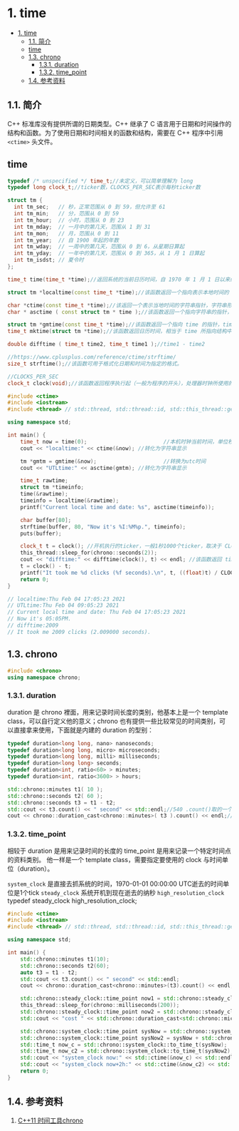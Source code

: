# 1. time

- [1. time](#1-time)
  - [1.1. 简介](#11-简介)
  - [time](#time)
  - [1.3. chrono](#13-chrono)
    - [1.3.1. duration](#131-duration)
    - [1.3.2. time_point](#132-time_point)
  - [1.4. 参考资料](#14-参考资料)

## 1.1. 简介

C++ 标准库没有提供所谓的日期类型。C++ 继承了 C 语言用于日期和时间操作的结构和函数。为了使用日期和时间相关的函数和结构，需要在 C++ 程序中引用 `<ctime>` 头文件。

## time

```C++
typedef /* unspecified */ time_t;//未定义，可以简单理解为 long
typedef long clock_t;//ticker数，CLOCKS_PER_SEC表示每秒ticker数

struct tm {
  int tm_sec;   // 秒，正常范围从 0 到 59，但允许至 61
  int tm_min;   // 分，范围从 0 到 59
  int tm_hour;  // 小时，范围从 0 到 23
  int tm_mday;  // 一月中的第几天，范围从 1 到 31
  int tm_mon;   // 月，范围从 0 到 11
  int tm_year;  // 自 1900 年起的年数
  int tm_wday;  // 一周中的第几天，范围从 0 到 6，从星期日算起
  int tm_yday;  // 一年中的第几天，范围从 0 到 365，从 1 月 1 日算起
  int tm_isdst; // 夏令时
};
```

```C++
time_t time(time_t *time);//返回系统的当前日历时间，自 1970 年 1 月 1 日以来经过的秒数。如果系统没有时间，则返回 -1。

struct tm *localtime(const time_t *time);//该函数返回一个指向表示本地时间的 tm 结构的指针。

char *ctime(const time_t *time);//该返回一个表示当地时间的字符串指针，字符串形式 day month year hours:minutes:seconds year\n\0。
char * asctime ( const struct tm * time );//该函数返回一个指向字符串的指针，字符串包含了 time 所指向结构中存储的信息，返回形式为：day month date hours:minutes:seconds year\n\0。

struct tm *gmtime(const time_t *time);//该函数返回一个指向 time 的指针，time 为 tm 结构，用协调世界时（UTC）也被称为格林尼治标准时间（GMT）表示。
time_t mktime(struct tm *time);//该函数返回日历时间，相当于 time 所指向结构中存储的时间。

double difftime ( time_t time2, time_t time1 );//time1 - time2

//https://www.cplusplus.com/reference/ctime/strftime/
size_t strftime();//该函数可用于格式化日期和时间为指定的格式。

//CLOCKS_PER_SEC
clock_t clock(void);//该函数返回程序执行起（一般为程序的开头），处理器时钟所使用的时间。如果时间不可用，则返回 -1。
```

```C++
#include <ctime>
#include <iostream>
#include <thread> // std::thread, std::thread::id, std::this_thread::get_id

using namespace std;

int main() {
    time_t now = time(0);                        //本机时钟当前时间，单位秒
    cout << "localtime:" << ctime(&now); //转化为字符串显示

    tm *gmtm = gmtime(&now);                     //转换为utc时间
    cout << "UTLtime:" << asctime(gmtm); //转化为字符串显示

    time_t rawtime;
    struct tm *timeinfo;
    time(&rawtime);
    timeinfo = localtime(&rawtime);
    printf("Current local time and date: %s", asctime(timeinfo));

    char buffer[80];
    strftime(buffer, 80, "Now it's %I:%M%p.", timeinfo);
    puts(buffer);

    clock_t t = clock(); //开机执行的ticker，一般1秒1000个ticker，取决于 CLOCKS_PER_SEC 定义，不依赖系统时间修改
    this_thread::sleep_for(chrono::seconds(2));
    cout << "difftime:" << difftime(clock(), t) << endl; //该函数返回 time1 和 time2 之间相差的秒数。
    t = clock() - t;
    printf("It took me %d clicks (%f seconds).\n", t, ((float)t) / CLOCKS_PER_SEC);
    return 0;
}

// localtime:Thu Feb 04 17:05:23 2021
// UTLtime:Thu Feb 04 09:05:23 2021
// Current local time and date: Thu Feb 04 17:05:23 2021
// Now it's 05:05PM.
// difftime:2009
// It took me 2009 clicks (2.009000 seconds).
```

## 1.3. chrono

```C++
#include <chrono>
using namespace chrono;
```

### 1.3.1. duration

duration 是 chrono 裡面，用来记录时间长度的类别，他基本上是一个 template class，可以自行定义他的意义；chrono 也有提供一些比较常见的时间类别，可以直接拿来使用，下面就是内建的 duration 的型别：

```C++
typedef duration<long long, nano> nanoseconds;
typedef duration<long long, micro> microseconds;
typedef duration<long long, milli> milliseconds;
typedef duration<long long> seconds;
typedef duration<int, ratio<60> > minutes;
typedef duration<int, ratio<3600> > hours;
```

```C++
std::chrono::minutes t1( 10 );
std::chrono::seconds t2( 60 );
std::chrono::seconds t3 = t1 - t2;
std::cout << t3.count() << " second" << std::endl;//540 .count()取的一个duration的值
cout << chrono::duration_cast<chrono::minutes>( t3 ).count() << endl;//9
```

### 1.3.2. time_point

相较于 duration 是用来记录时间的长度的
time_point 是用来记录一个特定时间点的资料类别。
他一样是一个 template class，需要指定要使用的 clock 与时间单位（duration）。

`system_clock` 是直接去抓系统的时间，1970-01-01 00:00:00 UTC逝去的时间单位是1个tick
`steady_clock` 系统开机到现在逝去的纳秒
`high_resolution_clock` typedef steady_clock high_resolution_clock;

```C++
#include <ctime>
#include <iostream>
#include <thread> // std::thread, std::thread::id, std::this_thread::get_id

using namespace std;

int main() {
    std::chrono::minutes t1(10);
    std::chrono::seconds t2(60);
    auto t3 = t1 - t2;                                                  //默认转化为更细粒度，t3是std::chrono::seconds
    std::cout << t3.count() << " second" << std::endl;                  //540 .count()取的一个duration的值
    cout << chrono::duration_cast<chrono::minutes>(t3).count() << endl; //9

    std::chrono::steady_clock::time_point now1 = std::chrono::steady_clock::now();
    this_thread::sleep_for(chrono::milliseconds(200));
    std::chrono::steady_clock::time_point now2 = std::chrono::steady_clock::now();
    std::cout << "cost " << std::chrono::duration_cast<std::chrono::microseconds>(now2 - now1).count() << " us.\n";//cost 211927 us.

    std::chrono::system_clock::time_point sysNow = std::chrono::system_clock::now();
    std::chrono::system_clock::time_point sysNow2 = sysNow + std::chrono::hours(2);
    std::time_t now_c = std::chrono::system_clock::to_time_t(sysNow);     //输出先转为time_t
    std::time_t now_c2 = std::chrono::system_clock::to_time_t(sysNow2); //输出先转为time_t
    std::cout << "system_clock now:" << std::ctime(&now_c) << std::endl;//system_clock now:Thu Feb 04 17:24:29 2021
    std::cout << "system_clock now+2h:" << std::ctime(&now_c2) << std::endl;// system_clock now+2h:Thu Feb 04 19:24:29 2021
    return 0;
}
```

## 1.4. 参考资料

1. [C++11 时间工具chrono](https://www.jianshu.com/p/170164adae0f)
